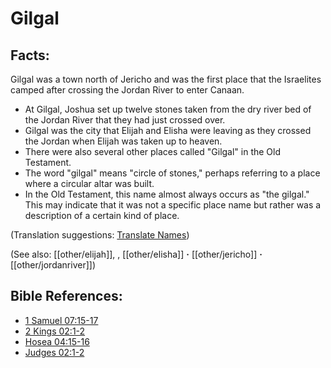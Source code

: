 # Gilgal #

## Facts: ##

Gilgal was a town north of Jericho and was the first place that the Israelites camped after crossing the Jordan River to enter Canaan.

* At Gilgal, Joshua set up twelve stones taken from the dry river bed of the Jordan River that they had just crossed over.
* Gilgal was the city that Elijah and Elisha were leaving as they crossed the Jordan when Elijah was taken up to heaven.
* There were also several other places called "Gilgal" in the Old Testament.
* The word "gilgal" means "circle of stones," perhaps referring to a place where a circular altar was built.
* In the Old Testament, this name almost always occurs as "the gilgal." This may indicate that it was not a specific place name but rather was a description of a certain kind of place.

(Translation suggestions: [Translate Names](en/ta-vol1/translate/man/translate-names))

(See also: [[other/elijah]], , [[other/elisha]] **·** [[other/jericho]] **·** [[other/jordanriver]])

## Bible References: ##

* [1 Samuel 07:15-17](en/tn/1sa/help/07/15)
* [2 Kings 02:1-2](en/tn/2ki/help/02/01)
* [Hosea 04:15-16](en/tn/hos/help/04/15)
* [Judges 02:1-2](en/tn/jdg/help/02/01)